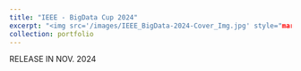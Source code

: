 ```yaml
---
title: "IEEE - BigData Cup 2024"
excerpt: "<img src='/images/IEEE_BigData-2024-Cover_Img.jpg' style="margin-bottom: 10px><br>Building predictive models to analyze user interactions and relationships on social platforms, focusing on bursty cascade classification and intention recognition tasks, leveraging multi-modal reasoning to enhance comprehension of behavior patterns and posting intentions.<br/>"
collection: portfolio
---
```


RELEASE IN NOV. 2024
